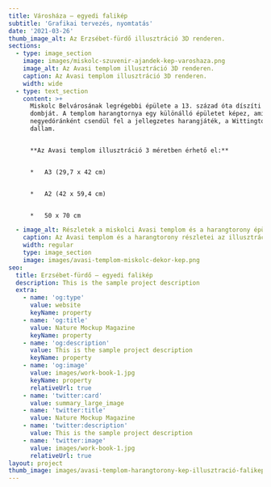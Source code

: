 ```yaml
---
title: Városháza – egyedi falikép
subtitle: 'Grafikai tervezés, nyomtatás'
date: '2021-03-26'
thumb_image_alt: Az Erzsébet-fürdő illusztráció 3D renderen.
sections:
  - type: image_section
    image: images/miskolc-szuvenir-ajandek-kep-varoshaza.png
    image_alt: Az Avasi templom illusztráció 3D renderen.
    caption: Az Avasi templom illusztráció 3D renderen.
    width: wide
  - type: text_section
    content: >+
      Miskolc Belvárosának legrégebbi épülete a 13. század óta díszíti az Avas
      dombját. A templom harangtornya egy különálló épületet képez, amiből
      negyedóránként csendül fel a jellegzetes harangjáték, a Wittingtoni
      dallam. 


      **Az Avasi templom illusztráció 3 méretben érhető el:**


      *   A3 (29,7 x 42 cm)


      *   A2 (42 x 59,4 cm)


      *   50 x 70 cm

  - image_alt: Részletek a miskolci Avasi templom és a harangtorony épületeiről.
    caption: Az Avasi templom és a harangtorony részletei az illusztráción.
    width: regular
    type: image_section
    image: images/avasi-templom-miskolc-dekor-kep.png
seo:
  title: Erzsébet-fürdő – egyedi falikép
  description: This is the sample project description
  extra:
    - name: 'og:type'
      value: website
      keyName: property
    - name: 'og:title'
      value: Nature Mockup Magazine
      keyName: property
    - name: 'og:description'
      value: This is the sample project description
      keyName: property
    - name: 'og:image'
      value: images/work-book-1.jpg
      keyName: property
      relativeUrl: true
    - name: 'twitter:card'
      value: summary_large_image
    - name: 'twitter:title'
      value: Nature Mockup Magazine
    - name: 'twitter:description'
      value: This is the sample project description
    - name: 'twitter:image'
      value: images/work-book-1.jpg
      relativeUrl: true
layout: project
thumb_image: images/avasi-templom-harangtorony-kep-illusztració-falikep (1).png
---
```

